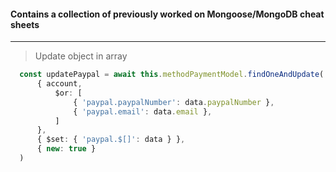#### Contains a collection of previously worked on Mongoose/MongoDB cheat sheets

---
> Update object in array
```Typescript
  const updatePaypal = await this.methodPaymentModel.findOneAndUpdate(
      { account, 
          $or: [
              { 'paypal.paypalNumber': data.paypalNumber },
              { 'paypal.email': data.email },
          ] 
      },
      { $set: { 'paypal.$[]': data } },
      { new: true }
  )
````
